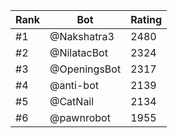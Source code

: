 Rank|Bot|Rating
---|---|---
#1|@Nakshatra3|2480
#2|@NilatacBot|2324
#3|@OpeningsBot|2317
#4|@anti-bot|2139
#5|@CatNail|2134
#6|@pawnrobot|1955
